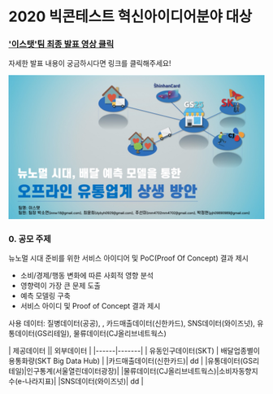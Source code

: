 # 2020 빅콘테스트 혁신아이디어분야 대상

### ['이스탯'팀 최종 발표 영상 클릭][presentation-link]  

자세한 발표 내용이 궁금하시다면 링크를 클릭해주세요!

![image-1](./Image/1.jpg)

### 0. 공모 주제

뉴노멀 시대 준비를 위한 서비스 아이디어 및 PoC(Proof Of Concept) 결과 제시

* 소비/경제/행동 변화에 따른 사회적 영향 분석 
* 영향력이 가장 큰 문제 도출
* 예측 모델링 구축
* 서비스 아이디 및 Proof of Concept 결과 제시

사용 데이터: 질병데이터(공공), , 카드매출데이터(신한카드), SNS데이터(와이즈넛), 유통데이터(GS리테일), 물류데이터(CJ올리브네트웍스)
<br>

| 제공데이터 || 외부데이터 | 
|------|-------| 
| 유동인구데이터(SKT) | 배달업종별이용통화량(SKT Big Data Hub) | 
|카드매출데이터(신한카드)| dd |
|유통데이터(GS리테일)|인구통계(서울열린데이터광장)|
|물류데이터(CJ올리브네트웍스)|소비자동향지수(e-나라지표)|
|SNS데이터(와이즈넛)| dd |




[presentation-link]: https://youtu.be/32Y5Vtngc-Y?t=5131
